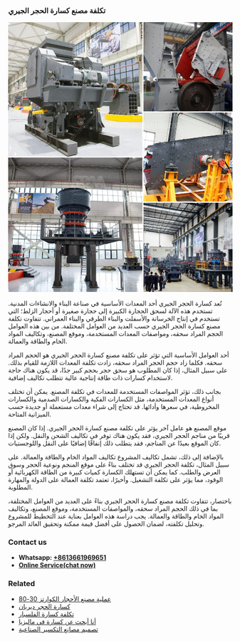 <h3>تكلفة مصنع كسارة الحجر الجيري</h3><img src='1701850798.jpg' alt=''><p>تُعد كسارة الحجر الجيري أحد المعدات الأساسية في صناعة البناء والانشاءات المدنية. تستخدم هذه الآلة لسحق الحجارة الكبيرة إلى حجارة صغيرة أو أحجار الزلط؛ التي تستخدم في إنتاج الخرسانة والأسفلت والبناء الطرقي والبناء العمراني. تتفاوت تكلفة مصنع كسارة الحجر الجيري حسب العديد من العوامل المختلفة. من بين هذه العوامل الحجم المراد سحقه، ومواصفات المعدات المستخدمة، وموقع المصنع، وتكاليف المواد الخام والطاقة والعمالة.</p><p>أحد العوامل الأساسية التي تؤثر على تكلفة مصنع كسارة الحجر الجيري هو الحجم المراد سحقه. فكلما زاد حجم الحجر المراد سحقه، زادت تكلفة المعدات اللازمة للقيام بذلك. على سبيل المثال، إذا كان المطلوب هو سحق حجر بحجم كبير جدًا، قد يكون هناك حاجة لاستخدام كسارات ذات طاقة إنتاجية عالية تتطلب تكاليف إضافية.</p><p>بجانب ذلك، تؤثر المواصفات المستخدمة للمعدات في تكلفة المصنع. يمكن أن تختلف أنواع المعدات المستخدمة، مثل الكسارات الفكية والكسارات الصدمية والكسارات المخروطية، في سعرها وأدائها. قد تحتاج إلى شراء معدات مستعملة أو جديدة حسب الميزانية المتاحة.</p><p>موقع المصنع هو عامل آخر يؤثر على تكلفة مصنع كسارة الحجر الجيري. إذا كان المصنع قريبًا من مناجم الحجر الجيري، فقد يكون هناك توفر في تكاليف الشحن والنقل. ولكن إذا كان الموقع بعيدًا عن المناجم، فقد يتطلب ذلك إنفاقًا إضافيًا على النقل واللوجستيات.</p><p>بالإضافة إلى ذلك، تشمل تكاليف المشروع تكاليف المواد الخام والطاقة والعمالة. على سبيل المثال، تكلفة الحجر الجيري قد تختلف بناءً على موقع المنجم ونوعية الحجر وسوق العرض والطلب. كما يمكن أن تستهلك الكسارة كميات كبيرة من الطاقة الكهربائية أو الوقود، مما يؤثر على تكلفة التشغيل. وأخيرًا، تعتمد تكلفة العمالة على الدولة والمهارة المطلوبة.</p><p>باختصار، تتفاوت تكلفة مصنع كسارة الحجر الجيري بناءً على العديد من العوامل المختلفة، بما في ذلك الحجم المراد سحقه، والمواصفات المستخدمة، وموقع المصنع، وتكاليف المواد الخام والطاقة والعمالة. يجب دراسة هذه العوامل بعناية عند التخطيط للمشروع وتحليل تكلفته، لضمان الحصول على أفضل قيمة ممكنة وتحقيق العائد المرجو.</p><h3>Contact us</h3><ul><li><strong>Whatsapp:&nbsp;<a href="https://wa.me/8613661969651">+8613661969651</a></strong></li><li><a href="https://swt.shibang-china.com/?git&amp;zhl&amp;تكلفة مصنع كسارة الحجر الجيري"><strong>Online Service(chat now)</strong></a></li></ul><h3>Related</h3><ul><li><a href='عملية مصنع الأحجار الكوارتز 3080.md'>عملية مصنع الأحجار الكوارتز 30-80</a></li><li><a href='كسارة الحجر ديربان.md'>كسارة الحجر ديربان</a></li><li><a href='تكلفة كسارة الفلسبار.md'>تكلفة كسارة الفلسبار</a></li><li><a href='أنا أبحث عن كسارة في ماليزيا.md'>أنا أبحث عن كسارة في ماليزيا</a></li><li><a href='تصميم مصانع التكسير الصناعية.md'>تصميم مصانع التكسير الصناعية</a></li></ul>